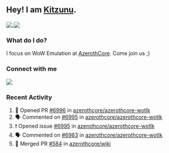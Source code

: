 ## Hey! I am [Kitzunu](https://Github.com/Kitzunu).

<a href="https://github-readme-stats.kitzunu.vercel.app/api?username=Kitzunu&show_icons=true&theme=dark">
  <img align="center" src="https://github-readme-stats.kitzunu.vercel.app/api?username=Kitzunu&show_icons=true&theme=dark" />
</a>
<a href="https://github-readme-stats.kitzunu.vercel.app/api?username=Kitzunu&show_icons=true&theme=dark">
  <img align="center" src="https://github-readme-stats.vercel.app/api/top-langs/?username=Kitzunu&layout=compact&theme=dark" />
</a>

### What do I do?

I focus on WoW Emulation at [AzerothCore](https://Github.com/AzerothCore). Come join us ;)

### Connect with me
[![](https://img.shields.io/badge/AzerothCore%20Discord-Connect%20with%20me!-green)](https://discord.com/invite/gkt4y2x)

### Recent Activity

<!--START_SECTION:activity-->
1. 💪 Opened PR [#6996](https://github.com/azerothcore/azerothcore-wotlk/pull/6996) in [azerothcore/azerothcore-wotlk](https://github.com/azerothcore/azerothcore-wotlk)
2. 🗣 Commented on [#6995](https://github.com/azerothcore/azerothcore-wotlk/issues/6995) in [azerothcore/azerothcore-wotlk](https://github.com/azerothcore/azerothcore-wotlk)
3. ❗️ Opened issue [#6995](https://github.com/azerothcore/azerothcore-wotlk/issues/6995) in [azerothcore/azerothcore-wotlk](https://github.com/azerothcore/azerothcore-wotlk)
4. 🗣 Commented on [#6983](https://github.com/azerothcore/azerothcore-wotlk/issues/6983) in [azerothcore/azerothcore-wotlk](https://github.com/azerothcore/azerothcore-wotlk)
5. 🎉 Merged PR [#584](https://github.com/azerothcore/wiki/pull/584) in [azerothcore/wiki](https://github.com/azerothcore/wiki)
<!--END_SECTION:activity-->
